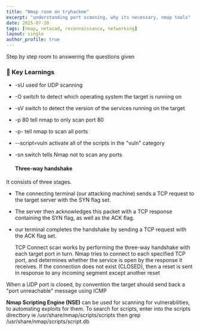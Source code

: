 ```yaml
---
title: "Nmap room on tryhackme"
excerpt: "understanding port scanning, why its necessary, nmap tools"
date: 2025-07-20
tags: [nmap, netacad, reconnaissance, networking]
layout: single
author_profile: true
---
```


Step by step room to answering the questions given
### 🧠 Key Learnings

-  -sU used for UDP scanning
-  -O switch to detect which operating system the target is running on
- -sV switch to detect the version of the services running on the target
- -p 80 tell nmap to only scan port 80
- -p- tell nmap to scan all ports
- --script=vuln activate all of the scripts in the "vuln" category
- -sn switch tells Nmap not to scan any ports

  #### Three-way handshake
It consists of three stages. 
- The connecting terminal (our attacking machine) sends a TCP request to the
  target server with the SYN flag set.
- The server then acknowledges this packet with a TCP response containing the SYN flag,
   as well as the ACK flag.
- our terminal completes the handshake by sending a TCP request with the ACK flag set.

  TCP Connect scan works by performing the three-way handshake with each target port in turn.
   Nmap tries to connect to each specified TCP port,
  and determines whether the service is open by the response it receives.
   If the connection does not exist (CLOSED), then a reset is sent in response to any incoming segment except another reset

When a UDP port is closed, by convention the target should send back a "port unreachable" message using ICMP

**Nmap Scripting Engine (NSE)** can be used for scanning for vulnerabilities, to automating exploits for them.
To search for scripts, enter into the scripts directtory ie /usr/share/nmap/scripts/scripts then grep /usr/share/nmap/scripts/script.db
